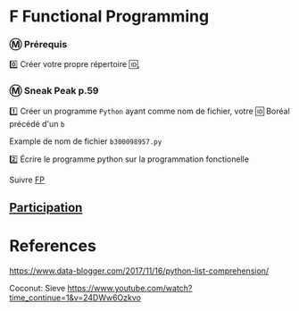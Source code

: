 # F Functional Programming 


### :m: Prérequis

:zero: Créer votre propre répertoire :id:, 


### :m: Sneak Peak p.59


:one: Créer un programme `Python` ayant comme nom de fichier, votre :id: Boréal précédé d'un `b`

Example de nom de fichier `b300098957.py`

:two: Écrire le programme python sur la programmation fonctionelle

Suivre [FP](FP.md)

## [Participation](.scripts/Participation.md)


# References

https://www.data-blogger.com/2017/11/16/python-list-comprehension/

Coconut: Sieve
https://www.youtube.com/watch?time_continue=1&v=24DWw6Ozkvo
